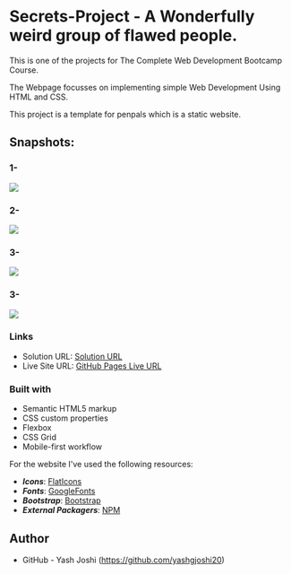 # Secrets-Project - A Wonderfully weird group of flawed people.
This is one of the projects for The Complete Web Development Bootcamp Course.

The Webpage focusses on implementing simple Web Development Using HTML and CSS.

This project is a template for penpals which is a static website.

## Snapshots:
### 1-
![](./Screenshots/Screenshot-1.PNG)

### 2-
![](./Screenshots/Screenshot-2.PNG)

### 3-
![](./Screenshots/Screenshot-3.PNG)

### 3-
![](./Screenshots/Screenshot-4.PNG)

### Links

- Solution URL:  [Solution  URL](https://github.com/yashgjoshi20/Pen-Pals.git)
- Live Site URL: [GitHub Pages Live URL](https://yashgjoshi20.github.io/Pen-Pals/)

### Built with

- Semantic HTML5 markup
- CSS custom properties
- Flexbox
- CSS Grid
- Mobile-first workflow

For the website I've used the following resources:
* ***Icons***: [FlatIcons](https://www.flaticon.com/)
* ***Fonts***: [GoogleFonts](https://fonts.google.com/)
* ***Bootstrap***: [Bootstrap](https://getbootstrap.com/)
* ***External Packagers***: [NPM](https://www.npmjs.com/)

 ## Author

- GitHub - Yash Joshi (https://github.com/yashgjoshi20)
